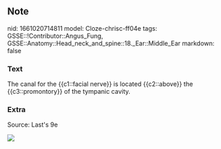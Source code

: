 ## Note
nid: 1661020714811
model: Cloze-chrisc-ff04e
tags: GSSE::!Contributor::Angus_Fung, GSSE::Anatomy::Head_neck_and_spine::18._Ear::Middle_Ear
markdown: false

### Text
The canal for the {{c1::facial nerve}} is located {{c2::above}} the {{c3::promontory}} of the tympanic cavity.

### Extra
Source: Last's 9e
<div><img src=
"paste-6aedcaa94de73f0237a1a4b9d090ab083e4e77f7.jpg"></div>
